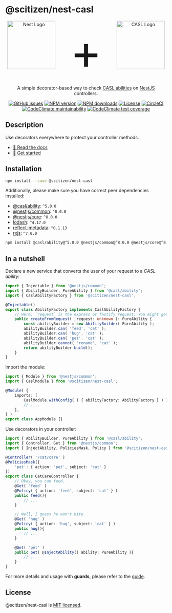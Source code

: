 # @scitizen/nest-casl

<p align="center">
	<a href="http://nestjs.com/" target="_blank"><img src="https://nestjs.com/img/logo-small.svg" height="150" alt="Nest Logo" /></a>
	<span style="font-size: 150px">&nbsp;+&nbsp;</span>
	<a href="https://casl.js.org/v5/en" target="_blank"><img src="https://casl.js.org/v5/51b9cc103e05f66c.png" height="150" alt="CASL Logo"></a>
</p>

<p align="center">A simple decorator-based way to check <a href="https://casl.js.org/v5/en" target="_blank">CASL abilities</a> on <a href="http://nestjs.com/" target="_blank">NestJS</a> controllers.</p>

<p align="center">
	<a href="https://github.com/Scitizen/nest-casl/issues" target="_blank"><img src="https://img.shields.io/github/issues/Scitizen/nest-casl" alt="GitHub issues" /></a>
	<a href="https://www.npmjs.com/package/@scitizen/nest-casl" target="_blank"><img src="https://img.shields.io/npm/v/@scitizen/nest-casl.svg" alt="NPM version" /></a>
	<a href="https://www.npmjs.com/package/@scitizen/nest-casl" target="_blank"><img src="https://img.shields.io/npm/dm/@scitizen/nest-casl.svg" alt="NPM downloads" /></a>
	<a href="https://www.npmjs.com/package/@scitizen/nest-casl" target="_blank"><img src="https://img.shields.io/npm/l/@scitizen/nest-casl.svg" alt="License" /></a>
	<a href="https://circleci.com/gh/Scitizen/nest-casl/tree/main" target="_blank"><img src="https://img.shields.io/circleci/build/github/Scitizen/nest-casl/main" alt="CircleCI" /></a>
	<a href="https://codeclimate.com/github/Scitizen/nest-casl/maintainability"><img src="https://api.codeclimate.com/v1/badges/21cc8f69c9eac8d36aa9/maintainability" alt="CodeClimate maintainability" /></a>
	<a href="https://codeclimate.com/github/Scitizen/nest-casl/test_coverage"><img src="https://api.codeclimate.com/v1/badges/21cc8f69c9eac8d36aa9/test_coverage" alt="CodeClimate test coverage" /></a>
</p>

## Description

Use decorators everywhere to protect your controller methods.

* [:book: Read the docs](https://scitizen.github.io/nest-casl/)
* [:rocket: Get started](https://scitizen.github.io/nest-casl/pages/Guides/getting-started.html)

## Installation

```bash
npm install --save @scitizen/nest-casl
```

Additionally, please make sure you have correct peer dependencies installed:

<!-- PEER DEPS -->
* [@casl/ability](https://www.npmjs.com/package/@casl/ability): `^5.0.0`
* [@nestjs/common](https://www.npmjs.com/package/@nestjs/common): `^8.0.0`
* [@nestjs/core](https://www.npmjs.com/package/@nestjs/core): `^8.0.0`
* [lodash](https://www.npmjs.com/package/lodash): `^4.17.0`
* [reflect-metadata](https://www.npmjs.com/package/reflect-metadata): `^0.1.13`
* [rxjs](https://www.npmjs.com/package/rxjs): `^7.0.0`

```sh
npm install @casl/ability@^5.0.0 @nestjs/common@^8.0.0 @nestjs/core@^8.0.0 lodash@^4.17.0 reflect-metadata@^0.1.13 rxjs@^7.0.0
```
<!-- END PEER DEPS -->

## In a nutshell

Declare a new service that converts the user of your request to a *CASL ability*:

```ts
import { Injectable } from '@nestjs/common';
import { AbilityBuilder, PureAbility } from '@casl/ability';
import { CaslAbilityFactory } from '@scitizen/nest-casl';

@Injectable()
export class AbilityFactory implements CaslAbilityFactory {
	// Here, `request` is the express or fastify request. You might get infos from it.
	public createFromRequest( _request: unknown ): PureAbility {
		const abilityBuilder = new AbilityBuilder( PureAbility );
		abilityBuilder.can( 'feed', 'cat' );
		abilityBuilder.can( 'hug', 'cat' );
		abilityBuilder.can( 'pet', 'cat' );
		abilityBuilder.cannot( 'rename', 'cat' );
		return abilityBuilder.build();
	}
}
```

Import the module:

```ts
import { Module } from '@nestjs/common';
import { CaslModule } from '@scitizen/nest-casl';

@Module( {
	imports: [
		CaslModule.withConfig( ( { abilityFactory: AbilityFactory } ) ),
		// ....
	],
} )
export class AppModule {}
```

Use decorators in your controller:

```ts
import { AbilityBuilder, PureAbility } from '@casl/ability';
import { Controller, Get } from '@nestjs/common';
import { InjectAbility, PoliciesMask, Policy } from '@scitizen/nest-casl';

@Controller( '/cat/care' )
@PoliciesMask({
	'pet': { action: 'pet', subject: 'cat' }
})
export class CatCareController {
	// Okay, you can feed.
	@Get( 'feed' )
	@Policy( { action: 'feed', subject: 'cat' } )
	public feed(){
		// ...
	}

	// Well, I guess he won't bite.
	@Get( 'hug' )
	@Policy( { action: 'hug', subject: 'cat' } )
	public hug(){
		// ...
	}

	@Get( 'pet' )
	public pet( @InjectAbility() ability: PureAbility ){
		// ...
	}
}
```

For more details and usage with **guards**, please refer to the [guide](https://scitizen.github.io/nest-casl/pages/Guides/getting-started.html).

## License

@scitizen/nest-casl is [MIT licensed](LICENSE).
